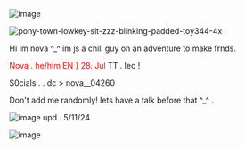 ![image](https://github.com/user-attachments/assets/d42b9dbb-633f-474b-9cde-4b896e82cf92)



![pony-town-lowkey-sit-zzz-blinking-padded-toy344-4x](https://github.com/user-attachments/assets/a3f86642-b79f-4b74-80c7-dd954e84d7db)

Hi Im nova ^_^ im js a chill guy on an adventure to make frnds. 

 <font color="red">Nova . he/him EN } 28. Jul</font>
 TT . leo ! 
 
 S0cials . . dc > nova__04260 

 Don't add me randomly! lets have a talk before that ^_^ .

 ![image](https://github.com/user-attachments/assets/b199a756-ae64-4d99-adfa-4c202b25ccde)
upd . 5/11/24

![image](https://github.com/user-attachments/assets/3b63fbd5-d8e4-44d0-81a6-0bfc77461a37)
